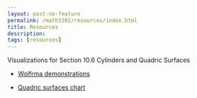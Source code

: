 ```yaml
---
layout: post-no-feature
permalink: /math3302/resources/index.html
title: Resources
description: 
tags: [resources]
---
```



Visualizations for Section 10.6 Cylinders and Quadric Surfaces

* [Wolfrma demonstrations](http://demonstrations.wolfram.com/CrossSectionsOfQuadraticSurfaces)

* <a href="/assets/quadric_surfaces_chart.pdf">Quadric surfaces chart </a> 






